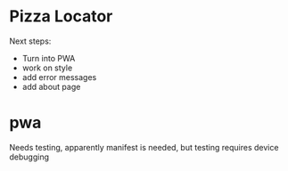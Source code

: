 # Pizza Locator

Next steps:

- Turn into PWA
- work on style
- add error messages
- add about page

# pwa

Needs testing, apparently manifest is needed, but testing requires device debugging
